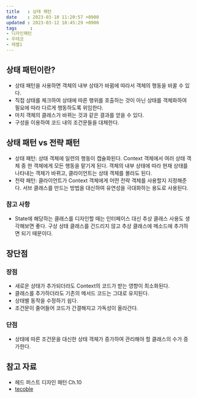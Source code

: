 ```yaml
---
title   : 상태 패턴
date    : 2023-03-10 11:20:57 +0900
updated : 2023-03-12 18:45:29 +0900
tags     : 
- 디자인패턴
- 우테코
- 레벨1
---
```


## 상태 패턴이란?

- 상태 패턴을 사용하면 객체의 내부 상태가 바뀜에 따라서 객체의 행동을 바꿀 수 있다.
- 직접 상태를 체크하여 상태에 따른 행위를 호출하는 것이 아닌 상태를 객체화하여 필요에 따라 다르게 행동하도록 위임한다.
- 마치 객체의 클래스가 바뀌는 것과 같은 결과를 얻을 수 있다.
- 구성을 이용하여 코드 내의 조건문들을 대체한다.

## 상태 패턴 vs 전략 패턴

- 상태 패턴: 상태 객체에 일련의 행동이 캡슐화된다. Context 객체에서 여러 상태 객체 중 한 객체에게 모든 행동을 맡기게 된다. 객체의 내부 상태에 따라 현재 상태를 나타내는 객체가 바뀌고, 클라이언트는 상태 객체를 몰라도 된다.
- 전략 패턴: 클라이언트가 Context 객체에게 어떤 전략 객체를 사용할지 지정해준다. 서브 클래스를 만드는 방법을 대신하여 유연성을 극대화하는 용도로 사용된다.

### 참고 사항

- State에 해당하는 클래스를 디자인할 때는 인터페이스 대신 추상 클래스 사용도 생각해보면 좋다. 구상 상태 클래스를 건드리지 않고 추상 클래스에 메소드에 추가하면 되기 때문이다.

## 장단점

### 장점

- 새로운 상태가 추가되더라도 Context의 코드가 받는 영향이 최소화된다.
- 클래스를 추가하더라도 기존의 메서드 코드는 그대로 유지된다.
- 상태별 동작을 수정하기 쉽다.
- 조건문이 줄어들어 코드가 간결해지고 가독성이 올라간다.

### 단점

- 상태에 따른 조건문을 대신한 상태 객체가 증가하여 관리해야 할 클래스의 수가 증가한다.

## 참고 자료

- 헤드 퍼스트 디자인 패턴 Ch.10
- [tecoble](https://tecoble.techcourse.co.kr/post/2021-04-26-state-pattern/)